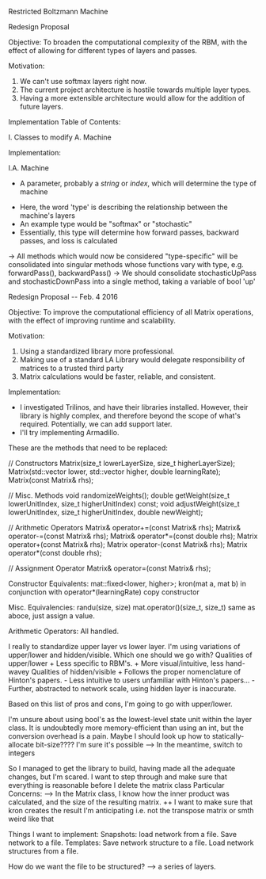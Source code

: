 
Restricted Boltzmann Machine


Redesign Proposal

Objective:  To broaden the computational complexity of the RBM, with the effect of allowing for different types of layers and passes.

Motivation: 
1.  We can't use softmax layers right now.
2.  The current project architecture is hostile towards multiple layer types.
3.  Having a more extensible architecture would allow for the addition of future layers.

Implementation Table of Contents:

I.  Classes to modify
A.  Machine

Implementation:

I.A.  Machine
+   A parameter, probably a _string_ or _index_, which will determine the type of machine
*   Here, the word 'type' is describing the relationship between the machine's layers
*   An example type would be "softmax" or "stochastic"
*   Essentially, this type will determine how forward passes, backward passes, and loss is calculated

->  All methods which would now be considered "type-specific" will be consolidated into singular methods whose functions vary with type, e.g. forwardPass(), backwardPass()
->  We should consolidate stochasticUpPass and stochasticDownPass into a single method, taking a variable of bool 'up'



Redesign Proposal -- Feb. 4 2016

Objective:  To improve the computational efficiency of all Matrix operations, with the effect of improving runtime and scalability.

Motivation:
1.  Using a standardized library more professional.
2.  Making use of a standard LA Library would delegate responsibility of matrices to a trusted third party
3.  Matrix calculations would be faster, reliable, and consistent.

Implementation:

+   I investigated Trilinos, and have their libraries installed.  However, their library is highly complex, and therefore beyond the scope of what's required.  Potentially, we can add support later.
+   I'll try implementing Armadillo.


These are the methods that need to be replaced:

//  Constructors
Matrix(size_t lowerLayerSize, size_t higherLayerSize);
Matrix(std::vector<int> lower, std::vector<int> higher, double learningRate);
Matrix(const Matrix& rhs);

//  Misc. Methods
void randomizeWeights();
double getWeight(size_t lowerUnitIndex, size_t higherUnitIndex) const;
void adjustWeight(size_t lowerUnitIndex, size_t higherUnitIndex, double newWeight);

//  Arithmetic Operators
Matrix& operator+=(const Matrix& rhs);
Matrix& operator-=(const Matrix& rhs);
Matrix& operator*=(const double rhs);
Matrix operator+(const Matrix& rhs);
Matrix operator-(const Matrix& rhs);
Matrix operator*(const double rhs);

//  Assignment Operator
Matrix& operator=(const Matrix& rhs);

Constructor Equivalents:
    mat::fixed<lower, higher>;
    kron(mat a, mat b) in conjunction with operator*(learningRate)
    copy constructor

Misc. Equivalencies:
    randu<mat>(size, size)
    mat.operator()(size_t, size_t)
    same as aboce, just assign a value.

Arithmetic Operators:
    All handled.

I really to standardize upper layer vs lower layer.  I'm using variations of upper/lower and hidden/visible.
    Which one should we go with?
Qualities of upper/lower 
    +   Less specific to RBM's.
    +   More visual/intuitive, less hand-wavey
Qualities of hidden/visible
    +   Follows the proper nomenclature of Hinton's papers.
    -   Less intuitive to users unfamiliar with Hinton's papers...
    -   Further, abstracted to network scale, using hidden layer is inaccurate.


Based on this list of pros and cons, I'm going to go with upper/lower.


I'm unsure about using bool's as the lowest-level state unit within the layer class.
    It is undoubtedly more memory-efficient than using an int, but the conversion overhead is a pain.
    Maybe I should look up how to statically-allocate bit-size???? I'm sure it's possible
--> In the meantime, switch to integers

So I managed to get the library to build, having made all the adequate changes, but I'm scared.  I want to step through and make sure that everything is reasonable before I delete the matrix class
Particular Concerns:
    --> In the Matrix class, I know how the inner product was calculated, and the size of the resulting matrix.
        ++ I want to make sure that kron creates the result I'm anticipating i.e. not the transpose matrix or smth weird like that

Things I want to implement:
Snapshots: 
    load network from a file.
    Save network to a file.
Templates:
    Save network structure to a file.
    Load network structures from a file.

How do we want the file to be structured?
    --> a series of layers.



